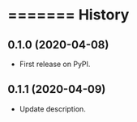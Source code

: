 =======
History
=======

0.1.0 (2020-04-08)
------------------

* First release on PyPI.

0.1.1 (2020-04-09)
------------------

* Update description.